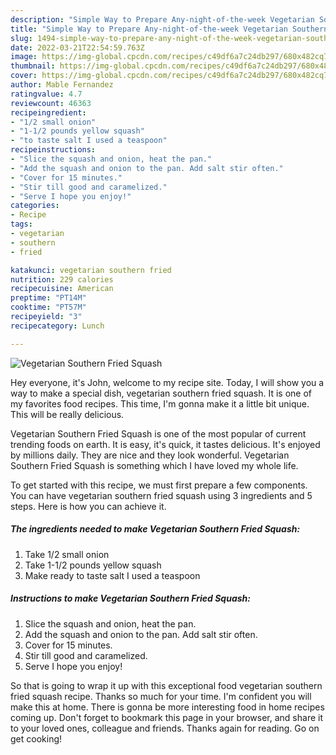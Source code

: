 ```yaml
---
description: "Simple Way to Prepare Any-night-of-the-week Vegetarian Southern Fried Squash"
title: "Simple Way to Prepare Any-night-of-the-week Vegetarian Southern Fried Squash"
slug: 1494-simple-way-to-prepare-any-night-of-the-week-vegetarian-southern-fried-squash
date: 2022-03-21T22:54:59.763Z
image: https://img-global.cpcdn.com/recipes/c49df6a7c24db297/680x482cq70/vegetarian-southern-fried-squash-recipe-main-photo.jpg
thumbnail: https://img-global.cpcdn.com/recipes/c49df6a7c24db297/680x482cq70/vegetarian-southern-fried-squash-recipe-main-photo.jpg
cover: https://img-global.cpcdn.com/recipes/c49df6a7c24db297/680x482cq70/vegetarian-southern-fried-squash-recipe-main-photo.jpg
author: Mable Fernandez
ratingvalue: 4.7
reviewcount: 46363
recipeingredient:
- "1/2 small onion"
- "1-1/2 pounds yellow squash"
- "to taste salt I used a teaspoon"
recipeinstructions:
- "Slice the squash and onion, heat the pan."
- "Add the squash and onion to the pan. Add salt stir often."
- "Cover for 15 minutes."
- "Stir till good and caramelized."
- "Serve I hope you enjoy!"
categories:
- Recipe
tags:
- vegetarian
- southern
- fried

katakunci: vegetarian southern fried 
nutrition: 229 calories
recipecuisine: American
preptime: "PT14M"
cooktime: "PT57M"
recipeyield: "3"
recipecategory: Lunch

---
```



![Vegetarian Southern Fried Squash](https://img-global.cpcdn.com/recipes/c49df6a7c24db297/680x482cq70/vegetarian-southern-fried-squash-recipe-main-photo.jpg)

Hey everyone, it's John, welcome to my recipe site. Today, I will show you a way to make a special dish, vegetarian southern fried squash. It is one of my favorites food recipes. This time, I'm gonna make it a little bit unique. This will be really delicious.



Vegetarian Southern Fried Squash is one of the most popular of current trending foods on earth. It is easy, it's quick, it tastes delicious. It's enjoyed by millions daily. They are nice and they look wonderful. Vegetarian Southern Fried Squash is something which I have loved my whole life.


To get started with this recipe, we must first prepare a few components. You can have vegetarian southern fried squash using 3 ingredients and 5 steps. Here is how you can achieve it.

<!--inarticleads1-->

##### The ingredients needed to make Vegetarian Southern Fried Squash:

1. Take 1/2 small onion
1. Take 1-1/2 pounds yellow squash
1. Make ready to taste salt I used a teaspoon




<!--inarticleads2-->

##### Instructions to make Vegetarian Southern Fried Squash:

1. Slice the squash and onion, heat the pan.
1. Add the squash and onion to the pan. Add salt stir often.
1. Cover for 15 minutes.
1. Stir till good and caramelized.
1. Serve I hope you enjoy!




So that is going to wrap it up with this exceptional food vegetarian southern fried squash recipe. Thanks so much for your time. I'm confident you will make this at home. There is gonna be more interesting food in home recipes coming up. Don't forget to bookmark this page in your browser, and share it to your loved ones, colleague and friends. Thanks again for reading. Go on get cooking!
